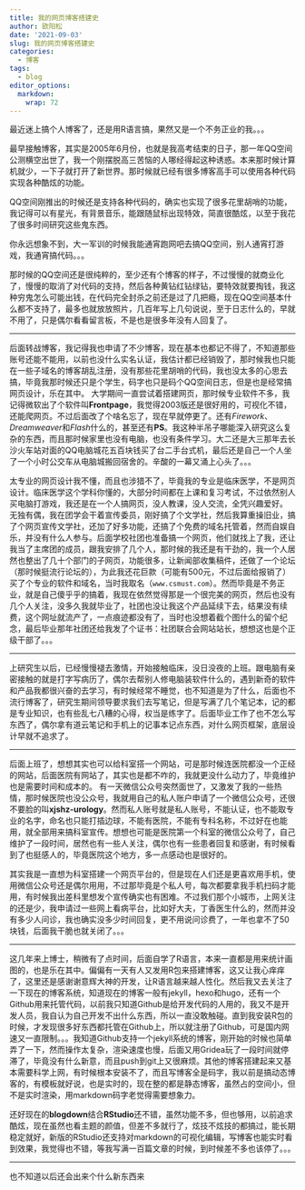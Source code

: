 ```yaml
---
title: 我的网页博客搭建史
author: 欧阳松
date: '2021-09-03'
slug: 我的网页博客搭建史
categories:
  - 博客
tags:
  - blog
editor_options: 
  markdown: 
    wrap: 72
---
```


最近迷上搞个人博客了，还是用R语言搞，果然又是一个不务正业的我。。。

最早接触博客，其实是2005年6月份，也就是我高考结束的日子，那一年QQ空间公测横空出世了，我一个刚摆脱高三苦恼的人哪经得起这种诱惑。本来那时候计算机就少，一下子就打开了新世界。那时候就已经有很多博客高手可以使用各种代码实现各种酷炫的功能。

QQ空间刚推出的时候还是支持各种代码的，确实也实现了很多花里胡哨的功能，我记得可以有星光，有背景音乐，能跟随鼠标出现特效，简直很酷炫，以至于我花了很多时间研究这些鬼东西。

你永远想象不到，大一军训的时候我能通宵跑网吧去搞QQ空间，别人通宵打游戏，我通宵搞代码。。。

那时候的QQ空间还是很纯粹的，至少还有个博客的样子，不过慢慢的就商业化了，慢慢的取消了对代码的支持，然后各种黄钻红钻绿钻，要特效就要掏钱，我这种穷鬼怎么可能出钱，在代码完全封杀之前还是过了几把瘾，现在QQ空间基本什么都不支持了，最多也就放放照片，几百年写上几句说说，至于日志什么的，早就不用了，只是偶尔看看留言板，不是也是很多年没有人回复了。

------------------------------------------------------------------------

后面转战博客，我记得我也申请了不少博客，现在基本也都记不得了，不知道那些账号还能不能用，以前也没什么实名认证，我估计都已经销毁了，那时候我也只能在一些子域名的博客胡乱注册，没有那些花里胡哨的代码，我也没太多的心思去搞，毕竟我那时候还只是个学生，码字也只是码个QQ空间日志，但是也是经常搞网页设计，乐在其中。
大学期间一直尝试着搭建网页，那时候专业软件不多，我记得微软出了个软件叫**Frontpage**，我觉得2003版还是很好用的，可视化不错，还能爬网页。不过后面改了个啥名忘了，现在早就停更了。还有*Firework*、*Dreamweaver*和*Flash*什么的，甚至还有**PS**。我这种半吊子哪能深入研究这么复杂的东西，而且那时候家里也没有电脑，也没有条件学习。大二还是大三那年去长沙火车站对面的QQ电脑城花五百块钱买了台二手台式机，最后还是自己一个人坐了一个小时公交车从电脑城搬回宿舍的。辛酸的一幕又涌上心头了。。。

太专业的网页设计我不懂，而且也涉猎不了，毕竟我的专业是临床医学，不是网页设计。临床医学这个学科你懂的，大部分时间都在上课和复习考试，不过依然别人买电脑打游戏，我还是在一个人搞网页，没人教课，没人交流，全凭兴趣爱好。
无独有偶，我在团学会干着宣传委员，刚好搞了个文学社，然后我算重操旧业，搞了个网页宣传文学社，还加了好多功能，还搞了个免费的域名托管着，然而自娱自乐，并没有什么人参与。后面学校社团也准备搞一个网页，他们就找上了我，还让我当了主席团的成员，跟我安排了几个人，那时候的我还是有干劲的，我一个人居然也整出了几十个部门的子网页，功能很多，让新闻部收集稿件，还做了一个论坛（那时候挺流行论坛的），为此我还花巨款（可能有500元，不过后面给报销了）买了个专业的软件和域名，当时我取名（`www.csmust.com`）。然而毕竟是不务正业，就是自己傻乎乎的搞着，我现在依然觉得那是一个很完美的网页，然后也没有几个人关注，没多久我就毕业了，社团也没让我这个产品延续下去，结果没有续费，这个网址就流产了，一点痕迹都没有了，当时也没想着截个图什么的留个纪念，最后毕业那年社团还给我发了个证书：社团联合会网站站长，想想这也是个正级干部了。。。

------------------------------------------------------------------------

上研究生以后，已经慢慢褪去激情，开始接触临床，没日没夜的上班。跟电脑有亲密接触的就是打字写病历了，偶尔去帮别人修电脑装软件什么的，遇到新奇的软件和产品我都很兴奋的去学习，有时候经常不睡觉，也不知道是为了什么，后面也不流行博客了，研究生期间领导要求我们去写笔记，但是写满了几个笔记本，记的都是专业知识，也有些乱七八糟的心得，权当是练字了。后面毕业工作了也不怎么写东西了，偶尔拿有道云笔记和手机上的记事本记点东西，对什么网页框架，底层设计早就不追求了。

------------------------------------------------------------------------

后面上班了，想想其实也可以给科室搭一个网站，可是那时候连医院都没一个正经的网站，后面医院有网站了，其实也是都不咋的，我就更没什么动力了，毕竟维护也是需要时间和成本的。
有一天微信公众号突然面世了，又激发了我的一些热情，那时候医院也没公众号，我就用自己的私人账户申请了一个微信公众号，还很不要脸的叫**xjshz-urology**。然而私人账号就是私人账号，不能认证，也不能取专业的名字，命名也只能打插边球，不能有医院，不能有专科名称，不过好在也能用，就全部用来搞科室宣传。想想也可能是医院第一个科室的微信公众号了，自己维护了一段时间，居然也有一些人关注，偶尔也有一些患者回复和感谢，有时候看到了也挺感人的，毕竟医院这个地方，多一点感动也是很好的。

其实我是一直想为科室搭建一个网页平台的，但是现在人们还是更喜欢用手机，使用微信公众号还是偶尔用用，不过那毕竟是个私人号，每次都要拿我手机扫码才能用，有时候我出差科里想发个宣传确实也有困难。不过我们那个小城市，上网关注的还是少，我申请过一些网上看病平台，比如好大夫，丁香医生什么的，然而并没有多少人问诊，我也确实没多少时间回复，更不用说问诊费了，一年也拿不了50块钱，后面我干脆也就关闭了。。。

------------------------------------------------------------------------

这几年来上博士，稍微有了点时间，后面自学了R语言，本来一直都是用来统计画图的，也是乐在其中。偏偏有一天有人又发用R包来搭建博客，这又让我心痒痒了，这里还是感谢谢意辉大神的开发，让R语言越来越人性化。然后我又去关注了一下现在的博客系统，知道现在的博客一般有jekyll，hexo和hugo，还有一个Github用来托管代码，以前我只知道Github是给开发代码的人用的，我又不是开发人员，我自认为自己开发不出什么东西，所以一直没敢触碰。直到我安装R包的时候，才发现很多好东西都托管在Github上，所以就注册了Github，可是国内网速又一直限制。。。我知道Github支持一个jekyll系统的博客，刚开始的时候也简单弄了一下，然而操作太复杂，渲染速度也慢，后面又用Gridea玩了一段时间就停滞了，毕竟没有什么新意，而且push到git上又很麻烦。其他的博客搭建起来又基本需要科学上网，有时候根本安装不了，而且写博客全是码字，我以前是搞动态博客的，有模板就好说，也是实时的，现在整的都是静态博客，虽然占的空间小，但不是实时渲染，用markdown码字老觉得需要想象力。

还好现在的**blogdown**结合**RStudio**还不错，虽然功能不多，但也够用，以前追求酷炫，现在虽然也看主题的颜值，但差不多就行了，炫技不炫技的都搞过，能长期稳定就好，新版的RStudio还支持对markdown的可视化编辑，写博客也能实时看到效果，我觉得也不错，等我写满一百篇文章的时候，到时候差不多也该停了。。。

------------------------------------------------------------------------

也不知道以后还会出来个什么新东西来

